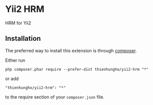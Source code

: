 Yii2 HRM
====================
HRM for Yii2

Installation
------------

The preferred way to install this extension is through [composer](http://getcomposer.org/download/).

Either run

```
php composer.phar require --prefer-dist thienhungho/yii2-hrm "*"
```

or add

```
"thienhungho/yii2-hrm": "*"
```

to the require section of your `composer.json` file.